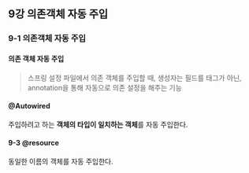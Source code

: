 ## 9강 의존객체 자동 주입



### 9-1 의존객체 자동 주입



#### 의존 객체 자동 주입



> 스프링 설정 파일에서 의존 객체를 주입할 때, 생성자는 필드를 태그가 아닌, annotation을 통해 자동으로 의존 설정을 해주는 기능



#### @Autowired



주입하려고 하는 **객체의 타입이 일치하는 객체**를 자동 주입한다.



#### 9-3 @resource

동일한 이름의 객체를 자동 주입한다.   